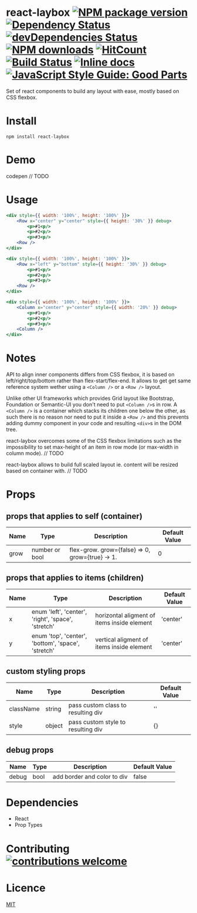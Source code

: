 # react-laybox [![NPM package version](https://img.shields.io/npm/v/react-laybox.svg?style=flat)](https://www.npmjs.com/package/react-laybox) [![Dependency Status](https://david-dm.org/monkeydri/react-laybox.svg)](https://david-dm.org/monkeydri/react-laybox) [![devDependencies Status](https://david-dm.org/monkeydri/react-laybox/dev-status.svg)](https://david-dm.org/monkeydri/react-laybox?type=dev) [![NPM downloads](https://img.shields.io/npm/dm/react-laybox.svg?style=flat)](https://www.npmjs.com/package/react-laybox) [![HitCount](http://hits.dwyl.io/monkeydri/react-laybox.svg?style=flat)](http://hits.dwyl.io/monkeydri/react-laybox) [![Build Status](https://travis-ci.org/monkeydri/react-laybox.png?branch=master)](https://travis-ci.org/monkeydri/react-laybox}) [![Inline docs](http://inch-ci.org/github/monkeydri/react-laybox.svg?branch=master)](http://inch-ci.org/github/monkeydri/react-laybox) [![JavaScript Style Guide: Good Parts](https://img.shields.io/badge/code%20style-goodparts-brightgreen.svg?style=flat)](https://github.com/dwyl/goodparts "JavaScript The Good Parts")

Set of react components to build any layout with ease, mostly based on CSS flexbox.

# Install

`npm install react-laybox`

# Demo

codepen // TODO

# Usage

```jsx
<div style={{ width: '100%', height: '100%' }}>
	<Row x="center" y="center" style={{ height: '30%' }} debug>
		<p>#1<p/>
		<p>#2<p/>
		<p>#3<p/>
	<Row />
</div>
```

```jsx
<div style={{ width: '100%', height: '100%' }}>
	<Row x="left" y="bottom" style={{ height: '30%' }} debug>
		<p>#1<p/>
		<p>#2<p/>
		<p>#3<p/>
	<Row />
</div>
```

```jsx
<div style={{ width: '100%', height: '100%' }}>
	<Column x="center" y="center" style={{ width: '20%' }} debug>
		<p>#1<p/>
		<p>#2<p/>
		<p>#3<p/>
	<Column />
</div>
```

# Notes

API to align inner components differs from CSS flexbox, it is based on left/right/top/bottom rather than flex-start/flex-end. It allows to get get same reference system wether using a `<Column />` or a `<Row />` layout.

Unlike other UI frameworks which provides Grid layout like Bootstrap, Foundation or Semantic-UI you don't need to put `<Column />`s in row. A `<Column />` is a container which stacks its children one below the other, as such there is no reason nor need to put it inside a `<Row />` and this prevents adding dummy component in your code and resulting `<div>`s in the DOM tree.

react-laybox overcomes some of the CSS flexbox limitations such as the impossibility to set max-height of an item in row mode (or max-width in column mode). // TODO

react-laybox allows to build full scaled layout ie. content will be resized based on container with. // TODO

# Props

## props that applies to self (container)

| Name | Type | Description | Default Value |
| -------------  | ---- | ----------- | ------- |
| grow  | number or bool | flex-grow. grow={false} => 0, grow={true} -> 1. | 0 |

## props that applies to items (children)

| Name | Type | Description | Default Value |
| -------------  | ---- | ----------- | ------- |
| x  | enum 'left', 'center', 'right', 'space', 'stretch' | horizontal aligment of items inside element | 'center' |
| y | enum 'top', 'center', 'bottom', 'space', 'stretch' | vertical aligment of items inside element | 'center' |

## custom styling props

| Name | Type | Description | Default Value |
| -------------  | ---- | ----------- | ------- |
| className | string | pass custom class to resulting div | '' |
| style | object | pass custom style to resulting div | {} |

## debug props

| Name | Type | Description | Default Value |
| -------------  | ---- | ----------- | ------- |
| debug | bool | add border and color to div | false |

# Dependencies

- React
- Prop Types

# Contributing [![contributions welcome](https://img.shields.io/badge/contributions-welcome-brightgreen.svg?style=flat)](https://github.com/monkeydri/react-laybox/issues)

# Licence

[MIT](LICENSE)